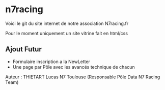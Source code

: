 # n7racing
Voici le git du site internet de notre association N7racing.fr

Pour le moment uniquement un site vitrine fait en html/css

## Ajout Futur

- Formulaire inscription a la NewLetter
- Une page par Pôle avec les avancés technique de chacun

Auteur : THIETART Lucas N7 Toulouse (Responsable Pôle Data N7 Racing Team)
